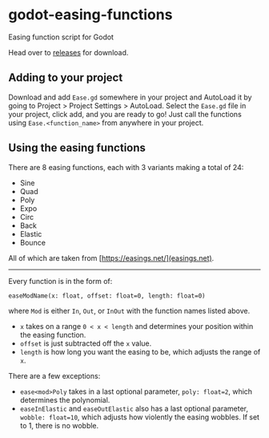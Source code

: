 # godot-easing-functions
Easing function script for Godot

Head over to [releases](https://github.com/RanDumSocks/godot-easing-functions/releases/latest) for download.

## Adding to your project
Download and add `Ease.gd` somewhere in your project and AutoLoad it by going to Project > Project Settings > AutoLoad. Select the `Ease.gd` file in your project, click add, and you are ready to go! Just call the functions using `Ease.<function_name>` from anywhere in your project.

## Using the easing functions
There are 8 easing functions, each with 3 variants making a total of 24:
* Sine
* Quad
* Poly
* Expo
* Circ
* Back
* Elastic
* Bounce

All of which are taken from [https://easings.net/](easings.net).

---
Every function is in the form of:
```gdscript
easeModName(x: float, offset: float=0, length: float=0)
```
where `Mod` is either `In`, `Out`, or `InOut` with the function names listed above.
* `x` takes on a range `0 < x < length` and determines your position within the easing function.
* `offset` is just subtracted off the `x` value.
* `length` is how long you want the easing to be, which adjusts the range of `x`.

There are a few exceptions:
* `ease<mod>Poly` takes in a last optional parameter, `poly: float=2`, which determines the polynomial.
* `easeInElastic` and `easeOutElastic` also has a last optional parameter, `wobble: float=10`, which adjusts how violently the easing wobbles. If set to 1, there is no wobble.
